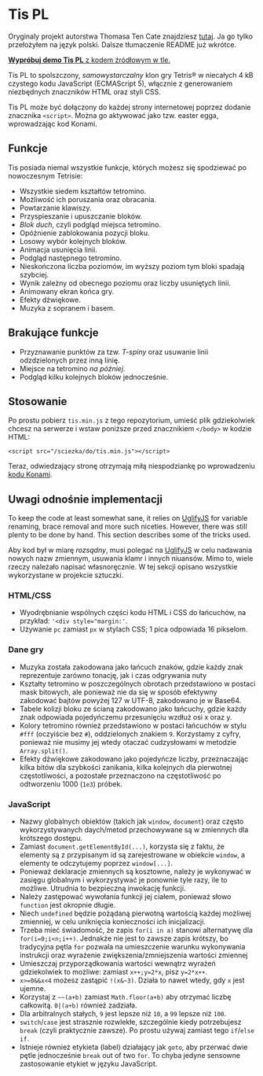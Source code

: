 # Tis PL

Oryginaly projekt autorstwa Thomasa Ten Cate znajdziesz [tutaj](https://github.com/ttencate/tis). Ja go tylko przełożyłem na język polski. Dalsze tłumaczenie README już wkrótce.

[**Wypróbuj demo Tis PL** z kodem źródłowym w tle.](https://maciejpedzich.github.io/tis-pl)

Tis PL to spolszczony, _samowystarczalny_ klon gry Tetris® w niecałych 4 kB czystego kodu JavaScript (ECMAScript 5), włącznie z generowaniem niezbędnych znaczników HTML oraz styli CSS.

Tis PL może być dołączony do każdej strony internetowej poprzez dodanie znacznika `<script>`. Można go aktywować jako tzw. easter egga, wprowadzając kod Konami.

## Funkcje

Tis posiada niemal wszystkie funkcje, których możesz się spodziewać po nowoczesnym Tetrisie:

- Wszystkie siedem kształtów tetromino.
- Możliwość ich poruszania oraz obracania.
- Powtarzanie klawiszy.
- Przyspieszanie i upuszczanie bloków.
- _Blok duch_, czyli podgląd miejsca tetromino.
- Opóźnienie zablokowania pozycji bloku.
- Losowy wybór kolejnych bloków.
- Animacja usunięcia linii.
- Podgląd następnego tetromino.
- Nieskończona liczba poziomów, im wyższy poziom tym bloki spadają szybciej.
- Wynik zależny od obecnego poziomu oraz liczby usuniętych linii.
- Animowany ekran końca gry.
- Efekty dźwiękowe.
- Muzyka z sopranem i basem.

## Brakujące funkcje

- Przyznawanie punktów za tzw. _T-spiny_ oraz usuwanie linii odzdzielonych przez inną linię.
- Miejsce na tetromino _na później_.
- Podgląd kilku kolejnych bloków jednocześnie.

## Stosowanie

Po prostu pobierz `tis.min.js` z tego repozytorium, umieść plik gdziekolwiek chcesz na serwerze i wstaw poniższe przed znacznikiem `</body>` w kodzie HTML:

    <script src="/sciezka/do/tis.min.js"></script>

Teraz, odwiedzający stronę otrzymają miłą niespodziankę po wprowadzeniu [kodu Konami](https://pl.wikipedia.org/wiki/Konami_Code).

## Uwagi odnośnie implementacji

To keep the code at least somewhat sane, it relies on
[UglifyJS](https://github.com/mishoo/UglifyJS) for variable renaming, brace
removal and more such niceties. However, there was still plenty to be done by hand. This section describes some of the tricks used.

Aby kod był w miarę _rozsądny_, musi polegać na [UglifyJS](https://github.com/mishoo/UglifyJS) w celu nadawania nowych nazw zmiennym, usuwania klamr i innych niuansów. Mimo to, wiele rzeczy należało napisać własnoręcznie. W tej sekcji opisano wszystkie wykorzystane w projekcie sztuczki.

### HTML/CSS

- Wyodrębnianie wspólnych części kodu HTML i CSS do łańcuchów, na przykład:
  `'<div style="margin:'`.
- Używanie `pc` zamiast `px` w stylach CSS; 1 pica odpowiada 16 pikselom.

### Dane gry

- Muzyka została zakodowana jako łańcuch znaków, gdzie każdy znak reprezentuje zarówno tonację, jak i czas odgrywania nuty
- Kształty tetromino w poszczególnych obrotach przedstawiono w postaci mask bitowych, ale ponieważ nie da się w sposób efektywny zakodować bajtów powyżej 127 w UTF-8, zakodowano je w Base64.
- Tabele kolizji bloku ze ścianą zakodowano jako łańcuchy, gdzie każdy znak odpowiada pojedyńczemu przesunięciu wzdłuż osi x oraz y.
- Kolory tetromino również przedstawiono w postaci łańcuchów w stylu `#fff`
  (oczyiście bez `#`), oddzielonych znakiem `9`. Korzystamy z cyfry,
  ponieważ nie musimy jej wtedy otaczać cudzysłowami w metodzie `Array.split()`.
- Efekty dźwiękowe zakodowano jako pojedyńcze liczby, przeznaczając kilka bitów dla szybkości zanikania, kilka kolejnych dla pierwotnej częstotliwości, a pozostałe przeznaczono na częstotliwość po odtworzeniu 1000 (`1e3`) próbek.

### JavaScript

- Nazwy globalnych obiektów (takich jak `window`, `document`) oraz często wykorzystywanych daych/metod przechowywane są w zmiennych dla krótszego dostępu.
- Zamiast `document.getElementById(...)`, korzysta się z faktu, że elementy są z przypisanym id są zarejestrowane w obiekcie `window`, a elementy te odczytujemy poprzez `window[...]`.
- Ponieważ deklaracje zmiennych są kosztowne, należy je wykonywać w zasięgu globalnym i wykorzystywać je ponownie tyle razy, ile to możliwe. Utrudnia to bezpieczną inwokację funkcji.
- Należy zastępować wywołania funkcji jej ciałem, ponieważ słowo `function` jest okropnie długie.
- Niech `undefined` będzie pożądaną pierwotną wartością każdej możliwej zmienniej, w celu uniknięcia konieczności ich inicjalizacji.
- Trzeba mieć świadomość, że zapis `for(i in a)` stanowi alternatywę dla `for(i=0;i<n;i++)`. Jednakże nie jest to zawsze zapis krótszy, bo tradycyjna pętla `for` pozwala na umieszczenie warunku wykonywania instrukcji oraz wyrażenie zwiększenia/zmniejszenia wartości zmiennej
- Umieszczaj przyporządkowania wartości wewnątrz wyrażeń gdziekolwiek to możliwe: zamiast `x++;y=2*x`,
  pisz `y=2*x++`.
- `x>=0&&x<4` możesz zastąpić `!(x&~3)`. Działa to nawet wtedy, gdy `x` jest ujemne.
- Korzystaj z `~~(a+b)` zamiast `Math.floor(a+b)` aby otrzymać liczbę całkowitą. `0|(a+b)` również zadziała.
- Dla arbitralnych stałych, `9` jest lepsze niż `10`, a `99` lepsze niż
  `100`.
- `switch`/`case` jest strasznie rozwlekłe, szczególnie kiedy potrzebujesz `break` (czyli praktycznie zawsze). Po prostu używaj zamiast tego `if`/`else if`.
- Istnieje również etykieta (label) działający jak `goto`, aby przerwać dwie pętle jednocześnie `break` out of two `for`. To chyba jedyne sensowne zastosowanie etykiet w języku JavaScript.
